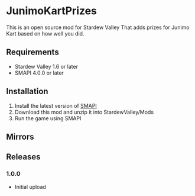# JunimoKartPrizes
This is an open source mod for Stardew Valley That adds prizes for Junimo Kart based on how well you did.

## Requirements
- Stardew Valley 1.6 or later
- SMAPI 4.0.0 or later

## Installation
1. Install the latest version of [SMAPI](https://www.nexusmods.com/stardewvalley/mods/2400)
2. Download this mod and unzip it into StardewValley/Mods
3. Run the game using SMAPI

## Mirrors

## Releases
### 1.0.0
- Initial upload
